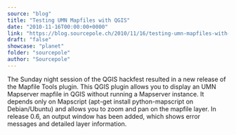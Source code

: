 ```yaml
---
source: "blog"
title: "Testing UMN Mapfiles with QGIS"
date: "2010-11-16T00:00:00+0000"
link: "https://blog.sourcepole.ch/2010/11/16/testing-umn-mapfiles-with-qgis/"
draft: "false"
showcase: "planet"
folder: "sourcepole"
author: "Sourcepole"
---
```


The Sunday night session of the QGIS hackfest resulted in a new release of the Mapfile Tools plugin.
This QGIS plugin allows you to display an UMN Mapserver mapfile in QGIS without running a Mapserver instance. It depends only on Mapscript (apt-get install python-mapscript on Debian/Ubuntu) and allows you to zoom and pan on the mapfile layer.
In release 0.6, an output window has been added, which shows error messages and detailed layer information.
